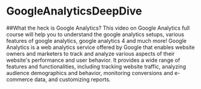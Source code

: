 # GoogleAnalyticsDeepDive
##What the heck is Google Analytics?
This video on Google Analytics full course will help you to understand the google analytics setups, various features of google analytics, google analytics 4 and much more!
Google Analytics is a web analytics service offered by Google that enables website owners and marketers to track and analyze various aspects of their website's performance and user behavior. It provides a wide range of features and functionalities, including tracking website traffic, analyzing audience demographics and behavior, monitoring conversions and e-commerce data, and customizing reports.
